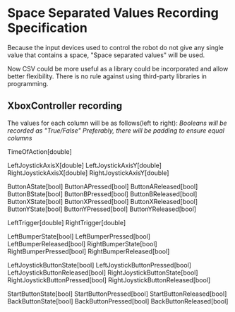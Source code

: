 Space Separated Values Recording Specification
==============================================

Because the input devices used to control the robot do not
give any single value that contains a space, "Space separated values"
will be used.

Now CSV could be more useful as a library could be incorporated and allow
better flexibility. There is no rule against using third-party libraries
in programming.

## XboxController recording

The values for each column will be as follows(left to right):
*Booleans will be recorded as "True/False"*
*Preferably, there will be padding to ensure equal columns*

TimeOfAction[double]

LeftJoystickAxisX[double] LeftJoystickAxisY[double]
RightJoystickAxisX[double] RightJoystickAxisY[double]

ButtonAState[bool] ButtonAPressed[bool] ButtonAReleased[bool]
ButtonBState[bool] ButtonBPressed[bool] ButtonBReleased[bool]
ButtonXState[bool] ButtonXPressed[bool] ButtonXReleased[bool]
ButtonYState[bool] ButtonYPressed[bool] ButtonYReleased[bool]

LeftTrigger[double] RightTrigger[double]

LeftBumperState[bool] LeftBumperPressed[bool] LeftBumperReleased[bool]
RightBumperState[bool] RightBumperPressed[bool] RightBumperReleased[bool]

LeftJoystickButtonState[bool] LeftJoystickButtonPressed[bool] LeftJoystickButtonReleased[bool]
RightJoystickButtonState[bool] RightJoystickButtonPressed[bool] RightJoystickButtonReleased[bool]

StartButtonState[bool] StartButtonPressed[bool] StartButtonReleased[bool]
BackButtonState[bool] BackButtonPressed[bool] BackButtonReleased[bool]

